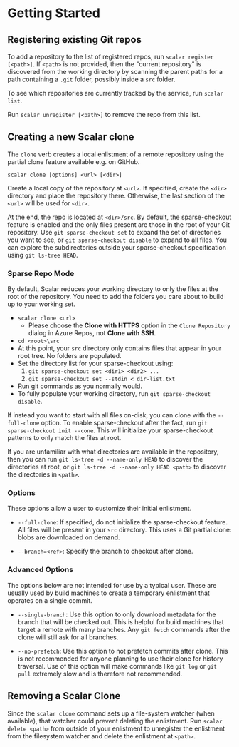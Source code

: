 Getting Started
===============

Registering existing Git repos
------------------------------

To add a repository to the list of registered repos, run `scalar register [<path>]`.
If `<path>` is not provided, then the "current repository" is discovered from
the working directory by scanning the parent paths for a path containing a `.git`
folder, possibly inside a `src` folder.

To see which repositories are currently tracked by the service, run
`scalar list`.

Run `scalar unregister [<path>]` to remove the repo from this list.

Creating a new Scalar clone
---------------------------------------------------

The `clone` verb creates a local enlistment of a remote repository using the
partial clone feature available e.g. on GitHub.


```
scalar clone [options] <url> [<dir>]
```

Create a local copy of the repository at `<url>`. If specified, create the `<dir>`
directory and place the repository there. Otherwise, the last section of the `<url>`
will be used for `<dir>`.

At the end, the repo is located at `<dir>/src`. By default, the sparse-checkout
feature is enabled and the only files present are those in the root of your
Git repository. Use `git sparse-checkout set` to expand the set of directories
you want to see, or `git sparse-checkout disable` to expand to all files. You
can explore the subdirectories outside your sparse-checkout specification using
`git ls-tree HEAD`.

### Sparse Repo Mode

By default, Scalar reduces your working directory to only the files at the
root of the repository. You need to add the folders you care about to build up
to your working set.

* `scalar clone <url>`
  * Please choose the **Clone with HTTPS** option in the `Clone Repository` dialog in Azure Repos, not **Clone with SSH**.
* `cd <root>\src`
* At this point, your `src` directory only contains files that appear in your root
  tree. No folders are populated.
* Set the directory list for your sparse-checkout using:
	1. `git sparse-checkout set <dir1> <dir2> ...`
	2. `git sparse-checkout set --stdin < dir-list.txt`
* Run git commands as you normally would.
* To fully populate your working directory, run `git sparse-checkout disable`.

If instead you want to start with all files on-disk, you can clone with the
`--full-clone` option. To enable sparse-checkout after the fact, run
`git sparse-checkout init --cone`. This will initialize your sparse-checkout
patterns to only match the files at root.

If you are unfamiliar with what directories are available in the repository,
then you can run `git ls-tree -d --name-only HEAD` to discover the directories
at root, or `git ls-tree -d --name-only HEAD <path>` to discover the directories
in `<path>`.

### Options

These options allow a user to customize their initial enlistment.

* `--full-clone`: If specified, do not initialize the sparse-checkout feature.
  All files will be present in your `src` directory. This uses a Git partial
  clone: blobs are downloaded on demand.

* `--branch=<ref>`: Specify the branch to checkout after clone.

### Advanced Options

The options below are not intended for use by a typical user. These are
usually used by build machines to create a temporary enlistment that
operates on a single commit.

* `--single-branch`: Use this option to only download metadata for the branch
  that will be checked out. This is helpful for build machines that target
  a remote with many branches. Any `git fetch` commands after the clone will
  still ask for all branches.

* `--no-prefetch`: Use this option to not prefetch commits after clone. This
  is not recommended for anyone planning to use their clone for history
  traversal. Use of this option will make commands like `git log` or
  `git pull` extremely slow and is therefore not recommended.

Removing a Scalar Clone
-----------------------

Since the `scalar clone` command sets up a file-system watcher (when available),
that watcher could prevent deleting the enlistment. Run `scalar delete <path>`
from outside of your enlistment to unregister the enlistment from the filesystem
watcher and delete the enlistment at `<path>`.
